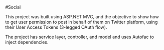 #Social 

This project was built using ASP.NET MVC, and the objective to show how to get user permission to post in behalf of them on Twitter platform, using their User Access Tokens (3-legged OAuth flow).

The project has service layer, controller, and model and uses Autofac to inject dependencies.
